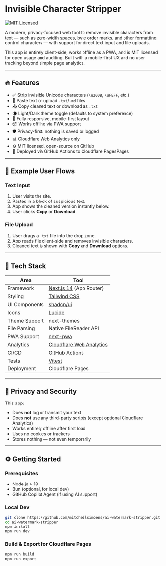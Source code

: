 # Invisible Character Stripper

[![MIT Licensed](https://img.shields.io/badge/license-MIT-blue.svg?style=flat-square)](./LICENSE)

A modern, privacy-focused web tool to remove invisible characters from text — such as zero-width spaces, byte order marks, and other formatting control characters — with support for direct text input and file uploads.

This app is entirely client-side, works offline as a PWA, and is MIT licensed for open usage and auditing. Built with a mobile-first UX and no user tracking beyond simple page analytics.

---

## 🔥 Features

- ✅ Strip invisible Unicode characters (`\u200B`, `\uFEFF`, etc.)
- 📝 Paste text or upload `.txt`/`.md` files
- 📤 Copy cleaned text or download as `.txt`
- 🌘 Light/Dark theme toggle (defaults to system preference)
- 📱 Fully responsive, mobile-first layout
- 📦 Works offline via PWA support
- 🛡️ Privacy-first: nothing is saved or logged
- 📊 Cloudflare Web Analytics only
- ⚙️ MIT licensed, open-source on GitHub
- 🚀 Deployed via GitHub Actions to Cloudflare PagesPages

---

## 🧠 Example User Flows

### Text Input

1. User visits the site.
2. Pastes in a block of suspicious text.
3. App shows the cleaned version instantly below.
4. User clicks **Copy** or **Download**.

### File Upload

1. User drags a `.txt` file into the drop zone.
2. App reads file client-side and removes invisible characters.
3. Cleaned text is shown with **Copy** and **Download** options.

---

## 🧱 Tech Stack

| Area           | Tool                                                                  |
|----------------|-----------------------------------------------------------------------|
| Framework      | [Next.js 14](https://nextjs.org/) (App Router)                        |
| Styling        | [Tailwind CSS](https://tailwindcss.com/)                              |
| UI Components  | [shadcn/ui](https://ui.shadcn.com/)                                   |
| Icons          | [Lucide](https://lucide.dev/)                                         |
| Theme Support  | [next-themes](https://github.com/pacocoursey/next-themes)             |
| File Parsing   | Native FileReader API                                                 |
| PWA Support    | [next-pwa](https://github.com/shadowwalker/next-pwa)                  |
| Analytics      | [Cloudflare Web Analytics](https://www.cloudflare.com/web-analytics/) |
| CI/CD          | GitHub Actions                                                        |
| Tests          | [Vitest](https://vitest.dev/)                                         |
| Deployment     | Cloudflare Pages                                                      |

---

## 🔐 Privacy and Security

This app:

- Does **not** log or transmit your text
- Does **not** use any third-party scripts (except optional Cloudflare Analytics)
- Works entirely offline after first load
- Uses no cookies or trackers
- Stores nothing — not even temporarily

---

## ⚙️ Getting Started

### Prerequisites

- Node.js ≥ 18
- Bun (optional, for local dev)
- GitHub Copilot Agent (if using AI support)

### Local Dev

```bash
git clone https://github.com/mitchellsimoens/ai-watermark-stripper.git
cd ai-watermark-stripper
npm install
npm run dev
```

### Build & Export for Cloudflare Pages

```bash
npm run build
npm run export
```
